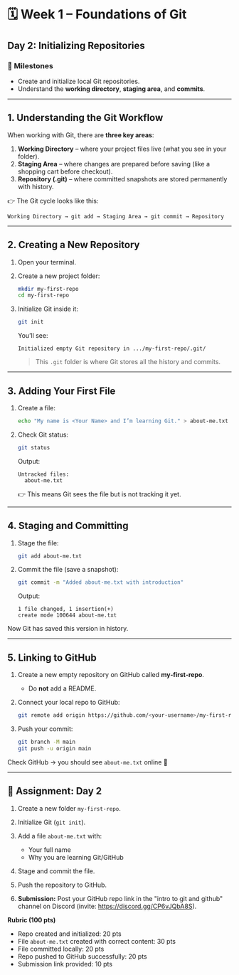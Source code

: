 # 🗓 Week 1 – Foundations of Git

## Day 2: Initializing Repositories

### 🎯 Milestones

* Create and initialize local Git repositories.
* Understand the **working directory**, **staging area**, and **commits**.

---

## 1. Understanding the Git Workflow

When working with Git, there are **three key areas**:

1. **Working Directory** – where your project files live (what you see in your folder).
2. **Staging Area** – where changes are prepared before saving (like a shopping cart before checkout).
3. **Repository (.git)** – where committed snapshots are stored permanently with history.

👉 The Git cycle looks like this:

```
Working Directory → git add → Staging Area → git commit → Repository
```

---

## 2. Creating a New Repository

1. Open your terminal.
2. Create a new project folder:

   ```bash
   mkdir my-first-repo
   cd my-first-repo
   ```
3. Initialize Git inside it:

   ```bash
   git init
   ```

   You’ll see:

   ```
   Initialized empty Git repository in .../my-first-repo/.git/
   ```

   > This `.git` folder is where Git stores all the history and commits.

---

## 3. Adding Your First File

1. Create a file:

   ```bash
   echo "My name is <Your Name> and I’m learning Git." > about-me.txt
   ```
2. Check Git status:

   ```bash
   git status
   ```

   Output:

   ```
   Untracked files:
     about-me.txt
   ```

   👉 This means Git sees the file but is not tracking it yet.

---

## 4. Staging and Committing

1. Stage the file:

   ```bash
   git add about-me.txt
   ```
2. Commit the file (save a snapshot):

   ```bash
   git commit -m "Added about-me.txt with introduction"
   ```

   Output:

   ```
   1 file changed, 1 insertion(+)
   create mode 100644 about-me.txt
   ```

Now Git has saved this version in history.

---

## 5. Linking to GitHub

1. Create a new empty repository on GitHub called **my-first-repo**.

   * Do **not** add a README.
2. Connect your local repo to GitHub:

   ```bash
   git remote add origin https://github.com/<your-username>/my-first-repo.git
   ```
3. Push your commit:

   ```bash
   git branch -M main
   git push -u origin main
   ```

Check GitHub → you should see `about-me.txt` online 🎉

---

## 📝 Assignment: Day 2

1. Create a new folder `my-first-repo`.
2. Initialize Git (`git init`).
3. Add a file `about-me.txt` with:

   * Your full name
   * Why you are learning Git/GitHub
4. Stage and commit the file.
5. Push the repository to GitHub.
6. **Submission:** Post your GitHub repo link in the "intro to git and github" channel on Discord (invite: https://discord.gg/CP6vJQbA8S).

**Rubric (100 pts)**

* Repo created and initialized: 20 pts
* File `about-me.txt` created with correct content: 30 pts
* File committed locally: 20 pts
* Repo pushed to GitHub successfully: 20 pts
* Submission link provided: 10 pts